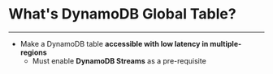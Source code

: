 # What's DynamoDB Global Table?
---

* Make a DynamoDB table **accessible with low latency in multiple-regions**
	* Must enable **DynamoDB Streams** as a pre-requisite